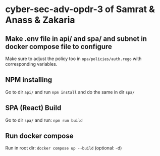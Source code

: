# cyber-sec-adv-opdr-3 of Samrat & Anass & Zakaria

## Make .env file in api/ and spa/ and subnet in docker compose file to configure

Make sure to adjust the policy too in `opa/policies/auth.rego` with corresponding variables.

## NPM installing

Go to dir `api/` and run `npm install` and do the same in dir `spa/`

## SPA (React) Build

Go to dir `spa/` and run: `npm run build`

## Run docker compose

Run in root dir: `docker compose up --build` (optional: -d)
